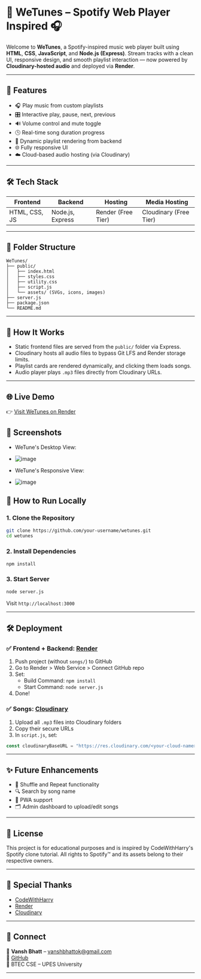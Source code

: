# 🎵 WeTunes – Spotify Web Player Inspired 🎧

Welcome to **WeTunes**, a Spotify-inspired music web player built using **HTML**, **CSS**, **JavaScript**, and **Node.js (Express)**. Stream tracks with a clean UI, responsive design, and smooth playlist interaction — now powered by **Cloudinary-hosted audio** and deployed via **Render**.

---

## 🚀 Features

- 🎧 Play music from custom playlists
- 🎛️ Interactive play, pause, next, previous
- 🔊 Volume control and mute toggle
- 🕓 Real-time song duration progress
- 📁 Dynamic playlist rendering from backend
- 🌐 Fully responsive UI
- ☁️ Cloud-based audio hosting (via Cloudinary)

---

## 🛠️ Tech Stack

| Frontend       | Backend        | Hosting         | Media Hosting    |
|----------------|----------------|------------------|------------------|
| HTML, CSS, JS  | Node.js, Express | Render (Free Tier) | Cloudinary (Free Tier) |

---

## 📂 Folder Structure

```
WeTunes/
├── public/
│   ├── index.html
│   ├── styles.css
│   ├── utility.css
│   ├── script.js
│   └── assets/ (SVGs, icons, images)
├── server.js
├── package.json
└── README.md
```

---

## 🧠 How It Works

- Static frontend files are served from the `public/` folder via Express.
- Cloudinary hosts all audio files to bypass Git LFS and Render storage limits.
- Playlist cards are rendered dynamically, and clicking them loads songs.
- Audio player plays `.mp3` files directly from Cloudinary URLs.


---

## 🌐 Live Demo

👉 [Visit WeTunes on Render](https://your-render-url.onrender.com)


## 📸 Screenshots

- WeTune's Desktop View:

- ![image](https://github.com/user-attachments/assets/ee3b15a9-1946-4de4-ae30-4e052287f799)

- WeTune's Responsive View:

- ![image](https://github.com/user-attachments/assets/ee060858-f313-4a23-85c8-302d6c28e524)


## 🚧 How to Run Locally

### 1. Clone the Repository
```bash
git clone https://github.com/your-username/wetunes.git
cd wetunes
```

### 2. Install Dependencies
```bash
npm install
```

### 3. Start Server
```bash
node server.js
```

Visit `http://localhost:3000`

---

## 🛠️ Deployment

### ✅ Frontend + Backend: [Render](https://render.com)

1. Push project (without `songs/`) to GitHub
2. Go to Render > Web Service > Connect GitHub repo
3. Set:
   - Build Command: `npm install`
   - Start Command: `node server.js`
4. Done!

### ✅ Songs: [Cloudinary](https://cloudinary.com)

1. Upload all `.mp3` files into Cloudinary folders
2. Copy their secure URLs
3. In `script.js`, set:
```js
const cloudinaryBaseURL = "https://res.cloudinary.com/<your-cloud-name>/video/upload/BestOnes/";
```

---

## ✨ Future Enhancements

- 🔁 Shuffle and Repeat functionality
- 🔍 Search by song name
- 📱 PWA support
- 🗂️ Admin dashboard to upload/edit songs

---

## 📜 License

This project is for educational purposes and is inspired by CodeWithHarry's Spotify clone tutorial. All rights to Spotify™ and its assets belong to their respective owners.

---

## 🙌 Special Thanks

- [CodeWithHarry](https://www.codewithharry.com/)
- [Render](https://render.com/)
- [Cloudinary](https://cloudinary.com/)

---

## 🤝 Connect

📧 **Vansh Bhatt** – vanshbhattok@gmail.com  
🔗 [GitHub](https://github.com/Vanshbhattok)  
🏫 BTEC CSE – UPES University

---
